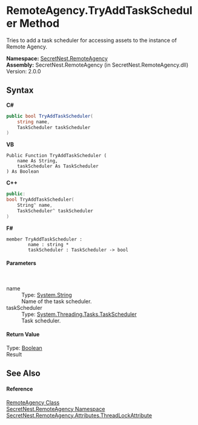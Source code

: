 # RemoteAgency.TryAddTaskScheduler Method 
 

Tries to add a task scheduler for accessing assets to the instance of Remote Agency.

**Namespace:**&nbsp;<a href="N_SecretNest_RemoteAgency">SecretNest.RemoteAgency</a><br />**Assembly:**&nbsp;SecretNest.RemoteAgency (in SecretNest.RemoteAgency.dll) Version: 2.0.0

## Syntax

**C#**<br />
``` C#
public bool TryAddTaskScheduler(
	string name,
	TaskScheduler taskScheduler
)
```

**VB**<br />
``` VB
Public Function TryAddTaskScheduler ( 
	name As String,
	taskScheduler As TaskScheduler
) As Boolean
```

**C++**<br />
``` C++
public:
bool TryAddTaskScheduler(
	String^ name, 
	TaskScheduler^ taskScheduler
)
```

**F#**<br />
``` F#
member TryAddTaskScheduler : 
        name : string * 
        taskScheduler : TaskScheduler -> bool 

```


#### Parameters
&nbsp;<dl><dt>name</dt><dd>Type: <a href="https://docs.microsoft.com/dotnet/api/system.string" target="_blank">System.String</a><br />Name of the task scheduler.</dd><dt>taskScheduler</dt><dd>Type: <a href="https://docs.microsoft.com/dotnet/api/system.threading.tasks.taskscheduler" target="_blank">System.Threading.Tasks.TaskScheduler</a><br />Task scheduler.</dd></dl>

#### Return Value
Type: <a href="https://docs.microsoft.com/dotnet/api/system.boolean" target="_blank">Boolean</a><br />Result

## See Also


#### Reference
<a href="T_SecretNest_RemoteAgency_RemoteAgency">RemoteAgency Class</a><br /><a href="N_SecretNest_RemoteAgency">SecretNest.RemoteAgency Namespace</a><br /><a href="T_SecretNest_RemoteAgency_Attributes_ThreadLockAttribute">SecretNest.RemoteAgency.Attributes.ThreadLockAttribute</a><br />